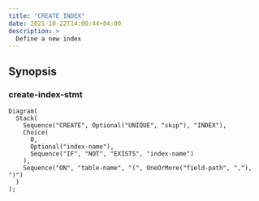 ```yaml
---
title: "CREATE INDEX"
date: 2021-10-22T14:00:44+04:00
description: >
  Define a new index
---
```


## Synopsis

### create-index-stmt

```railroad
Diagram(
  Stack(
    Sequence("CREATE", Optional("UNIQUE", "skip"), "INDEX"),
    Choice(
      0,
      Optional("index-name"),
      Sequence("IF", "NOT", "EXISTS", "index-name")
    ),
    Sequence("ON", "table-name", "(", OneOrMore("field-path", ","), ")")
  )
);
```
